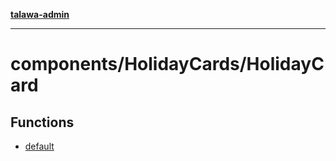[**talawa-admin**](../../../README.md)

***

# components/HolidayCards/HolidayCard

## Functions

- [default](functions/default.md)
